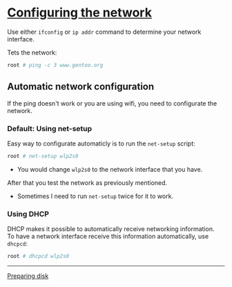 # [Configuring the network](https://wiki.gentoo.org/wiki/Handbook:AMD64/Installation/Networking)
Use either `ifconfig` or `ip addr` command to determine your network interface.  
  
Tets the network:
```bash
root # ping -c 3 www.gentoo.org
```
## Automatic network configuration
If the ping doesn't work or you are using wifi, you need to configurate the network.  
  
### Default: Using net-setup
Easy way to configurate automaticly is to run the `net-setup` script:
```bash
root # net-setup wlp2s0
```
* You would change `wlp2s0` to the network interface that you have.  
  
After that you test the network as previously mentioned.  
* Sometimes I need to run `net-setup` twice for it to work.  

### Using DHCP
DHCP makes it possible to automatically receive networking information.  
To have a network interface receive this information automatically, use `dhcpcd`:
```bash
root # dhcpcd wlp2s0
```
---
[Preparing disk](https://github.com/Veliquu/Personal-linux/blob/main/Gentoo/Systemd/2.%20Preparing%20disk.md)
